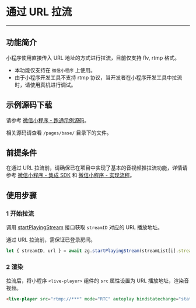 # 通过 URL 拉流

---

## 功能简介

小程序使用直接传入 URL 地址的方式进行拉流，目前仅支持 flv, rtmp 格式。

<Warning title="注意">


- 本功能仅支持在 `微信小程序` 上使用。
- 由于小程序开发工具不支持 rtmp 协议，当开发者在小程序开发工具中拉流时，请使用真机进行调试。

</Warning>

 

## 示例源码下载

请参考 [微信小程序 - 跑通示例源码](https://doc-zh.zego.im/article/18247)。

相关源码请查看 `/pages/base/` 目录下的文件。

## 前提条件

在通过 URL 拉流前，请确保已在项目中实现了基本的音视频推拉流功能，详情请参考 [微信小程序 - 集成 SDK](https://doc-zh.zego.im/article/18251) 和 [微信小程序 - 实现流程](https://doc-zh.zego.im/article/18250)。

## 使用步骤

### 1 开始拉流

调用 [startPlayingStream](https://doc-zh.zego.im/article/api?doc=Express_Video_SDK_API~javascript_wxxcx~class~ZegoExpressEngine#start-playing-stream) 接口获取 `streamID` 对应的 URL 播放地址。

<Warning title="注意">


通过 URL 拉流前，需保证已登录房间。  

</Warning>



```javascript
let { streamID, url } = await zg.startPlayingStream(streamList[i].streamID);                      
```


### 2 渲染

拉流后，将小程序 `<live-player>` 组件的 `src` 属性设置为 URL 播放地址，渲染音视频。


```html
<live-player src="rtmp://***" mode="RTC" autoplay bindstatechange="statechange" binderror="error" style="width: 300px; height: 225px;" />
```
